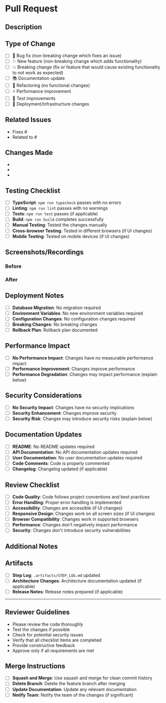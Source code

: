 # Pull Request

## Description
<!-- Provide a brief description of the changes in this PR -->

## Type of Change
<!-- Mark the relevant option with an "x" -->
- [ ] 🐛 Bug fix (non-breaking change which fixes an issue)
- [ ] ✨ New feature (non-breaking change which adds functionality)
- [ ] 💥 Breaking change (fix or feature that would cause existing functionality to not work as expected)
- [ ] 📚 Documentation update
- [ ] 🔧 Refactoring (no functional changes)
- [ ] ⚡ Performance improvement
- [ ] 🧪 Test improvements
- [ ] 🚀 Deployment/Infrastructure changes

## Related Issues
<!-- Link to related issues using "Fixes #123" or "Closes #123" -->
- Fixes #
- Related to #

## Changes Made
<!-- List the main changes in this PR -->
- 
- 
- 

## Testing Checklist
<!-- Mark completed items with an "x" -->
- [ ] **TypeScript**: `npm run typecheck` passes with no errors
- [ ] **Linting**: `npm run lint` passes with no warnings
- [ ] **Tests**: `npm run test` passes (if applicable)
- [ ] **Build**: `npm run build` completes successfully
- [ ] **Manual Testing**: Tested the changes manually
- [ ] **Cross-browser Testing**: Tested in different browsers (if UI changes)
- [ ] **Mobile Testing**: Tested on mobile devices (if UI changes)

## Screenshots/Recordings
<!-- Add screenshots or screen recordings for UI changes -->
<!-- Use the format: ![Description](image-url) -->

### Before
<!-- Screenshot of the UI before changes -->

### After
<!-- Screenshot of the UI after changes -->

## Deployment Notes
<!-- Any special deployment considerations -->
- [ ] **Database Migration**: No migration required
- [ ] **Environment Variables**: No new environment variables required
- [ ] **Configuration Changes**: No configuration changes required
- [ ] **Breaking Changes**: No breaking changes
- [ ] **Rollback Plan**: Rollback plan documented

## Performance Impact
<!-- Describe any performance implications -->
- [ ] **No Performance Impact**: Changes have no measurable performance impact
- [ ] **Performance Improvement**: Changes improve performance
- [ ] **Performance Degradation**: Changes may impact performance (explain below)

<!-- If performance degradation, explain: -->

## Security Considerations
<!-- Describe any security implications -->
- [ ] **No Security Impact**: Changes have no security implications
- [ ] **Security Enhancement**: Changes improve security
- [ ] **Security Risk**: Changes may introduce security risks (explain below)

<!-- If security risk, explain: -->

## Documentation Updates
<!-- List any documentation that needs to be updated -->
- [ ] **README**: No README updates required
- [ ] **API Documentation**: No API documentation updates required
- [ ] **User Documentation**: No user documentation updates required
- [ ] **Code Comments**: Code is properly commented
- [ ] **Changelog**: Changelog updated (if applicable)

## Review Checklist
<!-- For reviewers to check -->
- [ ] **Code Quality**: Code follows project conventions and best practices
- [ ] **Error Handling**: Proper error handling is implemented
- [ ] **Accessibility**: Changes are accessible (if UI changes)
- [ ] **Responsive Design**: Changes work on all screen sizes (if UI changes)
- [ ] **Browser Compatibility**: Changes work in supported browsers
- [ ] **Performance**: Changes don't negatively impact performance
- [ ] **Security**: Changes don't introduce security vulnerabilities

## Additional Notes
<!-- Any additional information for reviewers -->

## Artifacts
<!-- Link to any relevant artifacts or documentation -->
- [ ] **Step Log**: `.artifacts/STEP_LOG.md` updated
- [ ] **Architecture Changes**: Architecture documentation updated (if applicable)
- [ ] **Release Notes**: Release notes prepared (if applicable)

---

## Reviewer Guidelines
- Please review the code thoroughly
- Test the changes if possible
- Check for potential security issues
- Verify that all checklist items are completed
- Provide constructive feedback
- Approve only if all requirements are met

## Merge Instructions
- [ ] **Squash and Merge**: Use squash and merge for clean commit history
- [ ] **Delete Branch**: Delete the feature branch after merging
- [ ] **Update Documentation**: Update any relevant documentation
- [ ] **Notify Team**: Notify the team of the changes (if significant)
